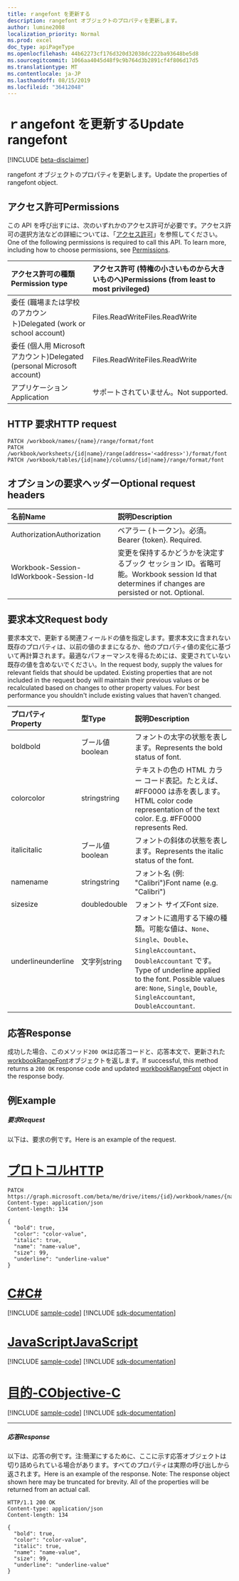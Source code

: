 ```yaml
---
title: ｒangefont を更新する
description: rangefont オブジェクトのプロパティを更新します。
author: lumine2008
localization_priority: Normal
ms.prod: excel
doc_type: apiPageType
ms.openlocfilehash: 44b62273cf176d320d32038dc222ba93648be5d8
ms.sourcegitcommit: 1066aa4045d48f9c9b764d3b2891cf4f806d17d5
ms.translationtype: MT
ms.contentlocale: ja-JP
ms.lasthandoff: 08/15/2019
ms.locfileid: "36412048"
---
```

# <a name="update-rangefont"></a><span data-ttu-id="5b75f-103">ｒangefont を更新する</span><span class="sxs-lookup"><span data-stu-id="5b75f-103">Update rangefont</span></span>

[!INCLUDE [beta-disclaimer](../../includes/beta-disclaimer.md)]

<span data-ttu-id="5b75f-104">rangefont オブジェクトのプロパティを更新します。</span><span class="sxs-lookup"><span data-stu-id="5b75f-104">Update the properties of rangefont object.</span></span>
## <a name="permissions"></a><span data-ttu-id="5b75f-105">アクセス許可</span><span class="sxs-lookup"><span data-stu-id="5b75f-105">Permissions</span></span>
<span data-ttu-id="5b75f-p101">この API を呼び出すには、次のいずれかのアクセス許可が必要です。アクセス許可の選択方法などの詳細については、「[アクセス許可](/graph/permissions-reference)」を参照してください。</span><span class="sxs-lookup"><span data-stu-id="5b75f-p101">One of the following permissions is required to call this API. To learn more, including how to choose permissions, see [Permissions](/graph/permissions-reference).</span></span>

|<span data-ttu-id="5b75f-108">アクセス許可の種類</span><span class="sxs-lookup"><span data-stu-id="5b75f-108">Permission type</span></span>      | <span data-ttu-id="5b75f-109">アクセス許可 (特権の小さいものから大きいものへ)</span><span class="sxs-lookup"><span data-stu-id="5b75f-109">Permissions (from least to most privileged)</span></span>              |
|:--------------------|:---------------------------------------------------------|
|<span data-ttu-id="5b75f-110">委任 (職場または学校のアカウント)</span><span class="sxs-lookup"><span data-stu-id="5b75f-110">Delegated (work or school account)</span></span> | <span data-ttu-id="5b75f-111">Files.ReadWrite</span><span class="sxs-lookup"><span data-stu-id="5b75f-111">Files.ReadWrite</span></span>    |
|<span data-ttu-id="5b75f-112">委任 (個人用 Microsoft アカウント)</span><span class="sxs-lookup"><span data-stu-id="5b75f-112">Delegated (personal Microsoft account)</span></span> | <span data-ttu-id="5b75f-113">Files.ReadWrite</span><span class="sxs-lookup"><span data-stu-id="5b75f-113">Files.ReadWrite</span></span>    |
|<span data-ttu-id="5b75f-114">アプリケーション</span><span class="sxs-lookup"><span data-stu-id="5b75f-114">Application</span></span> | <span data-ttu-id="5b75f-115">サポートされていません。</span><span class="sxs-lookup"><span data-stu-id="5b75f-115">Not supported.</span></span> |

## <a name="http-request"></a><span data-ttu-id="5b75f-116">HTTP 要求</span><span class="sxs-lookup"><span data-stu-id="5b75f-116">HTTP request</span></span>
<!-- { "blockType": "ignored" } -->
```http
PATCH /workbook/names/{name}/range/format/font
PATCH /workbook/worksheets/{id|name}/range(address='<address>')/format/font
PATCH /workbook/tables/{id|name}/columns/{id|name}/range/format/font
```
## <a name="optional-request-headers"></a><span data-ttu-id="5b75f-117">オプションの要求ヘッダー</span><span class="sxs-lookup"><span data-stu-id="5b75f-117">Optional request headers</span></span>
| <span data-ttu-id="5b75f-118">名前</span><span class="sxs-lookup"><span data-stu-id="5b75f-118">Name</span></span>       | <span data-ttu-id="5b75f-119">説明</span><span class="sxs-lookup"><span data-stu-id="5b75f-119">Description</span></span>|
|:-----------|:-----------|
| <span data-ttu-id="5b75f-120">Authorization</span><span class="sxs-lookup"><span data-stu-id="5b75f-120">Authorization</span></span>  | <span data-ttu-id="5b75f-p102">ベアラー {トークン}。必須。</span><span class="sxs-lookup"><span data-stu-id="5b75f-p102">Bearer {token}. Required.</span></span> |
| <span data-ttu-id="5b75f-123">Workbook-Session-Id</span><span class="sxs-lookup"><span data-stu-id="5b75f-123">Workbook-Session-Id</span></span>  | <span data-ttu-id="5b75f-p103">変更を保持するかどうかを決定するブック セッション ID。省略可能。</span><span class="sxs-lookup"><span data-stu-id="5b75f-p103">Workbook session Id that determines if changes are persisted or not. Optional.</span></span>|

## <a name="request-body"></a><span data-ttu-id="5b75f-126">要求本文</span><span class="sxs-lookup"><span data-stu-id="5b75f-126">Request body</span></span>
<span data-ttu-id="5b75f-p104">要求本文で、更新する関連フィールドの値を指定します。要求本文に含まれない既存のプロパティは、以前の値のままになるか、他のプロパティ値の変化に基づいて再計算されます。最適なパフォーマンスを得るためには、変更されていない既存の値を含めないでください。</span><span class="sxs-lookup"><span data-stu-id="5b75f-p104">In the request body, supply the values for relevant fields that should be updated. Existing properties that are not included in the request body will maintain their previous values or be recalculated based on changes to other property values. For best performance you shouldn't include existing values that haven't changed.</span></span>

| <span data-ttu-id="5b75f-130">プロパティ</span><span class="sxs-lookup"><span data-stu-id="5b75f-130">Property</span></span>     | <span data-ttu-id="5b75f-131">型</span><span class="sxs-lookup"><span data-stu-id="5b75f-131">Type</span></span>   |<span data-ttu-id="5b75f-132">説明</span><span class="sxs-lookup"><span data-stu-id="5b75f-132">Description</span></span>|
|:---------------|:--------|:----------|
|<span data-ttu-id="5b75f-133">bold</span><span class="sxs-lookup"><span data-stu-id="5b75f-133">bold</span></span>|<span data-ttu-id="5b75f-134">ブール値</span><span class="sxs-lookup"><span data-stu-id="5b75f-134">boolean</span></span>|<span data-ttu-id="5b75f-135">フォントの太字の状態を表します。</span><span class="sxs-lookup"><span data-stu-id="5b75f-135">Represents the bold status of font.</span></span>|
|<span data-ttu-id="5b75f-136">color</span><span class="sxs-lookup"><span data-stu-id="5b75f-136">color</span></span>|<span data-ttu-id="5b75f-137">string</span><span class="sxs-lookup"><span data-stu-id="5b75f-137">string</span></span>|<span data-ttu-id="5b75f-p105">テキストの色の HTML カラー コード表記。たとえば、#FF0000 は赤を表します。</span><span class="sxs-lookup"><span data-stu-id="5b75f-p105">HTML color code representation of the text color. E.g. #FF0000 represents Red.</span></span>|
|<span data-ttu-id="5b75f-141">italic</span><span class="sxs-lookup"><span data-stu-id="5b75f-141">italic</span></span>|<span data-ttu-id="5b75f-142">ブール値</span><span class="sxs-lookup"><span data-stu-id="5b75f-142">boolean</span></span>|<span data-ttu-id="5b75f-143">フォントの斜体の状態を表します。</span><span class="sxs-lookup"><span data-stu-id="5b75f-143">Represents the italic status of the font.</span></span>|
|<span data-ttu-id="5b75f-144">name</span><span class="sxs-lookup"><span data-stu-id="5b75f-144">name</span></span>|<span data-ttu-id="5b75f-145">string</span><span class="sxs-lookup"><span data-stu-id="5b75f-145">string</span></span>|<span data-ttu-id="5b75f-146">フォント名 (例: "Calibri")</span><span class="sxs-lookup"><span data-stu-id="5b75f-146">Font name (e.g. "Calibri")</span></span>|
|<span data-ttu-id="5b75f-147">size</span><span class="sxs-lookup"><span data-stu-id="5b75f-147">size</span></span>|<span data-ttu-id="5b75f-148">double</span><span class="sxs-lookup"><span data-stu-id="5b75f-148">double</span></span>|<span data-ttu-id="5b75f-149">フォント サイズ</span><span class="sxs-lookup"><span data-stu-id="5b75f-149">Font size.</span></span>|
|<span data-ttu-id="5b75f-150">underline</span><span class="sxs-lookup"><span data-stu-id="5b75f-150">underline</span></span>|<span data-ttu-id="5b75f-151">文字列</span><span class="sxs-lookup"><span data-stu-id="5b75f-151">string</span></span>|<span data-ttu-id="5b75f-p106">フォントに適用する下線の種類。可能な値は、`None`、`Single`、`Double`、`SingleAccountant`、`DoubleAccountant` です。</span><span class="sxs-lookup"><span data-stu-id="5b75f-p106">Type of underline applied to the font. Possible values are: `None`, `Single`, `Double`, `SingleAccountant`, `DoubleAccountant`.</span></span>|

## <a name="response"></a><span data-ttu-id="5b75f-154">応答</span><span class="sxs-lookup"><span data-stu-id="5b75f-154">Response</span></span>

<span data-ttu-id="5b75f-155">成功した場合、このメソッド`200 OK`は応答コードと、応答本文で、更新された[workbookRangeFont](../resources/workbookrangefont.md)オブジェクトを返します。</span><span class="sxs-lookup"><span data-stu-id="5b75f-155">If successful, this method returns a `200 OK` response code and updated [workbookRangeFont](../resources/workbookrangefont.md) object in the response body.</span></span>
## <a name="example"></a><span data-ttu-id="5b75f-156">例</span><span class="sxs-lookup"><span data-stu-id="5b75f-156">Example</span></span>
##### <a name="request"></a><span data-ttu-id="5b75f-157">要求</span><span class="sxs-lookup"><span data-stu-id="5b75f-157">Request</span></span>
<span data-ttu-id="5b75f-158">以下は、要求の例です。</span><span class="sxs-lookup"><span data-stu-id="5b75f-158">Here is an example of the request.</span></span>

# <a name="httptabhttp"></a>[<span data-ttu-id="5b75f-159">プロトコル</span><span class="sxs-lookup"><span data-stu-id="5b75f-159">HTTP</span></span>](#tab/http)
<!-- {
  "blockType": "request",
  "name": "update_rangefont"
}-->
```http
PATCH https://graph.microsoft.com/beta/me/drive/items/{id}/workbook/names/{name}/range/format/font
Content-type: application/json
Content-length: 134

{
  "bold": true,
  "color": "color-value",
  "italic": true,
  "name": "name-value",
  "size": 99,
  "underline": "underline-value"
}
```
# <a name="ctabcsharp"></a>[<span data-ttu-id="5b75f-160">C#</span><span class="sxs-lookup"><span data-stu-id="5b75f-160">C#</span></span>](#tab/csharp)
[!INCLUDE [sample-code](../includes/snippets/csharp/update-rangefont-csharp-snippets.md)]
[!INCLUDE [sdk-documentation](../includes/snippets/snippets-sdk-documentation-link.md)]

# <a name="javascripttabjavascript"></a>[<span data-ttu-id="5b75f-161">JavaScript</span><span class="sxs-lookup"><span data-stu-id="5b75f-161">JavaScript</span></span>](#tab/javascript)
[!INCLUDE [sample-code](../includes/snippets/javascript/update-rangefont-javascript-snippets.md)]
[!INCLUDE [sdk-documentation](../includes/snippets/snippets-sdk-documentation-link.md)]

# <a name="objective-ctabobjc"></a>[<span data-ttu-id="5b75f-162">目的-C</span><span class="sxs-lookup"><span data-stu-id="5b75f-162">Objective-C</span></span>](#tab/objc)
[!INCLUDE [sample-code](../includes/snippets/objc/update-rangefont-objc-snippets.md)]
[!INCLUDE [sdk-documentation](../includes/snippets/snippets-sdk-documentation-link.md)]

---

##### <a name="response"></a><span data-ttu-id="5b75f-163">応答</span><span class="sxs-lookup"><span data-stu-id="5b75f-163">Response</span></span>
<span data-ttu-id="5b75f-p107">以下は、応答の例です。注:簡潔にするために、ここに示す応答オブジェクトは切り詰められている場合があります。すべてのプロパティは実際の呼び出しから返されます。</span><span class="sxs-lookup"><span data-stu-id="5b75f-p107">Here is an example of the response. Note: The response object shown here may be truncated for brevity. All of the properties will be returned from an actual call.</span></span>
<!-- {
  "blockType": "response",
  "truncated": true,
  "@odata.type": "microsoft.graph.workbookRangeFont"
} -->
```http
HTTP/1.1 200 OK
Content-type: application/json
Content-length: 134

{
  "bold": true,
  "color": "color-value",
  "italic": true,
  "name": "name-value",
  "size": 99,
  "underline": "underline-value"
}
```

<!-- uuid: 8fcb5dbc-d5aa-4681-8e31-b001d5168d79
2015-10-25 14:57:30 UTC -->
<!--
{
  "type": "#page.annotation",
  "description": "Update rangefont",
  "keywords": "",
  "section": "documentation",
  "tocPath": "",
  "suppressions": [
  ]
}
-->
